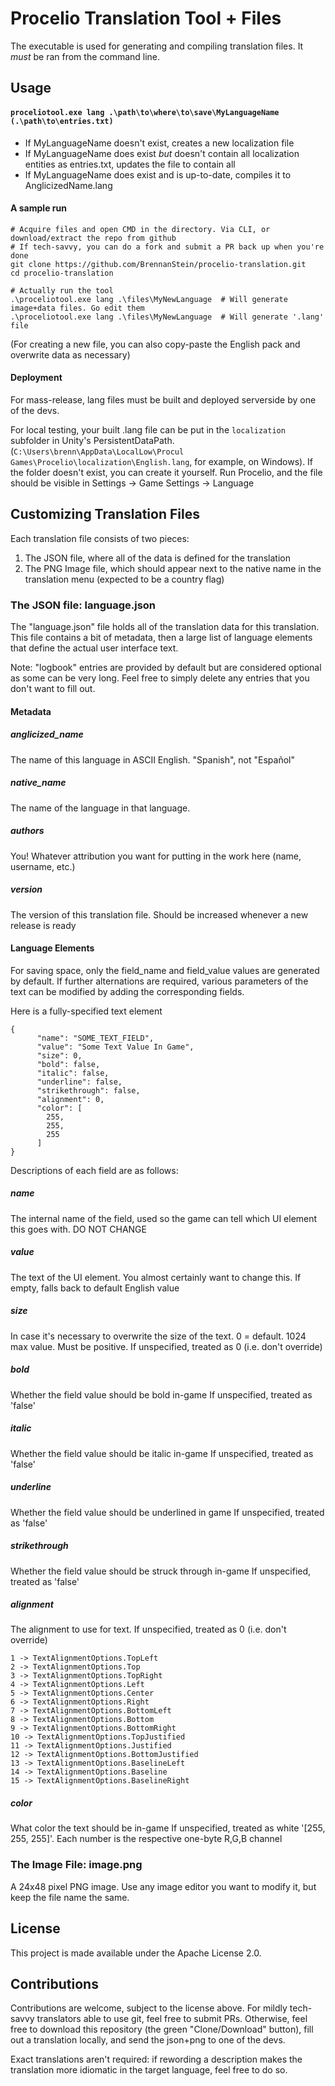 # Procelio Translation Tool + Files

The executable is used for generating and compiling translation files. It *must* be ran from the command line.

## Usage

#### `proceliotool.exe lang .\path\to\where\to\save\MyLanguageName (.\path\to\entries.txt)`
- If MyLanguageName doesn't exist, creates a new localization file
- If MyLanguageName does exist _but_ doesn't contain all localization entities as entries.txt, updates the file to contain all
- If MyLanguageName does exist and is up-to-date, compiles it to AnglicizedName.lang

#### A sample run
```
# Acquire files and open CMD in the directory. Via CLI, or download/extract the repo from github
# If tech-savvy, you can do a fork and submit a PR back up when you're done
git clone https://github.com/BrennanStein/procelio-translation.git
cd procelio-translation

# Actually run the tool
.\proceliotool.exe lang .\files\MyNewLanguage  # Will generate image+data files. Go edit them
.\proceliotool.exe lang .\files\MyNewLanguage  # Will generate '.lang' file
```

(For creating a new file, you can also copy-paste the English pack and overwrite data as necessary)

#### Deployment

For mass-release, lang files must be built and deployed serverside by one of the devs.

For local testing, your built .lang file can be put in the `localization` subfolder in Unity's PersistentDataPath. (`C:\Users\brenn\AppData\LocalLow\Procul Games\Procelio\localization\English.lang`, for example, on Windows). If the folder doesn't exist, you can create it yourself. Run Procelio, and the file should be visible in Settings -> Game Settings -> Language

## Customizing Translation Files
Each translation file consists of two pieces:
1) The JSON file, where all of the data is defined for the translation
2) The PNG Image file, which should appear next to the native name in the translation menu (expected to be a country flag)

### The JSON file: language.json
The "language.json" file holds all of the translation data for this translation.
This file contains a bit of metadata, then a large list of language elements that define the actual user interface text.

Note: "logbook" entries are provided by default but are considered optional as some can be very long. Feel free to simply delete any entries that you don't want to fill out.

#### Metadata

##### anglicized_name
The name of this language in ASCII English. "Spanish", not "Español"

##### native_name
The name of the language in that language. 

##### authors
You! Whatever attribution you want for putting in the work here (name, username, etc.)

##### version
The version of this translation file. Should be increased whenever a new release is ready

#### Language Elements
For saving space, only the field_name and field_value values are generated by default.
If further alternations are required, various parameters of the text can be modified by adding the corresponding fields.

Here is a fully-specified text element
```
{
      "name": "SOME_TEXT_FIELD",
      "value": "Some Text Value In Game",
      "size": 0,
      "bold": false,
      "italic": false,
      "underline": false,
      "strikethrough": false,
      "alignment": 0,
      "color": [
        255,
        255,
        255
      ]
}
```

Descriptions of each field are as follows:

##### name
The internal name of the field, used so the game can tell which UI element this goes with.
DO NOT CHANGE

##### value
The text of the UI element. You almost certainly want to change this. If empty, falls back to default English value

##### size
In case it's necessary to overwrite the size of the text. 0 = default. 1024 max value. Must be positive.
If unspecified, treated as 0 (i.e. don't override)

##### bold
Whether the field value should be bold in-game
If unspecified, treated as 'false'

##### italic
Whether the field value should be italic in-game
If unspecified, treated as 'false'

##### underline
Whether the field value should be underlined in game
If unspecified, treated as 'false'

##### strikethrough
Whether the field value should be struck through in-game
If unspecified, treated as 'false'

##### alignment
The alignment to use for text. If unspecified, treated as 0 (i.e. don't override)
```
1 -> TextAlignmentOptions.TopLeft
2 -> TextAlignmentOptions.Top
3 -> TextAlignmentOptions.TopRight
4 -> TextAlignmentOptions.Left
5 -> TextAlignmentOptions.Center
6 -> TextAlignmentOptions.Right
7 -> TextAlignmentOptions.BottomLeft
8 -> TextAlignmentOptions.Bottom
9 -> TextAlignmentOptions.BottomRight
10 -> TextAlignmentOptions.TopJustified
11 -> TextAlignmentOptions.Justified
12 -> TextAlignmentOptions.BottomJustified
13 -> TextAlignmentOptions.BaselineLeft
14 -> TextAlignmentOptions.Baseline
15 -> TextAlignmentOptions.BaselineRight
```

##### color
What color the text should be in-game
If unspecified, treated as white '[255, 255, 255]'. Each number is the respective one-byte R,G,B channel

### The Image File: image.png
A 24x48 pixel PNG image.
Use any image editor you want to modify it, but keep the file name the same.



## License
This project is made available under the Apache License 2.0.

## Contributions
Contributions are welcome, subject to the license above.
For mildly tech-savvy translators able to use git, feel free to submit PRs.
Otherwise, feel free to download this repository (the green "Clone/Download" button), fill out a translation locally, and send the json+png to one of the devs.

Exact translations aren't required: if rewording a description makes the translation more idiomatic in the target language, feel free to do so.
